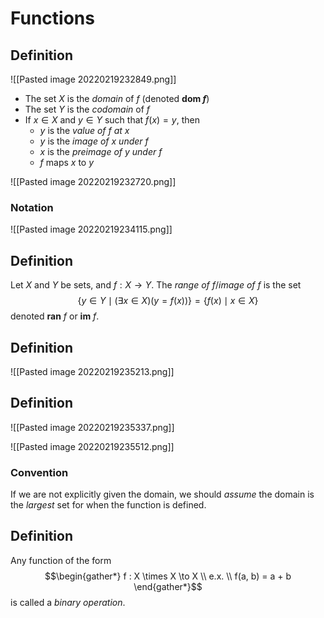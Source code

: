 # Functions
 ## Definition
![[Pasted image 20220219232849.png]]
- The set $X$ is the *domain* of $f$  (denoted **dom $f$**)
- The set $Y$ is the *codomain* of $f$
- If $x \in X$ and $y \in Y$ such that $f(x) = y$, then 
	- $y$ is the *value of $f$ at $x$*
	- $y$ is the *image of $x$ under $f$*
	- $x$ is the *preimage of $y$ under $f$*
	- $f$ maps $x$ to $y$
	
![[Pasted image 20220219232720.png]]

### Notation
![[Pasted image 20220219234115.png]]

## Definition
Let $X$ and $Y$ be sets, and $f : X \to Y$. The *range of $f$*/*image of $f$*  is  the set
$$\{ y \in Y \mid (\exists x \in X)(y = f(x)) \} = \{f(x) \mid x \in X\}$$
denoted **ran** $f$ or **im** $f$.

## Definition
![[Pasted image 20220219235213.png]]

## Definition
![[Pasted image 20220219235337.png]]

![[Pasted image 20220219235512.png]]

### Convention
If we are not explicitly given the domain, we should *assume* the domain is the *largest* set for when the function is defined.

## Definition
Any function of the form
$$\begin{gather*}
	f : X \times X \to X \\
	e.x. \\
	f(a, b) = a + b
\end{gather*}$$
is called a *binary operation*.

